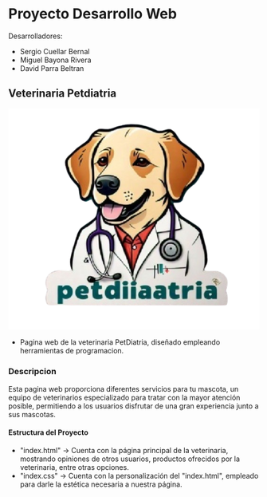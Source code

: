 # Proyecto Desarrollo Web

Desarrolladores: 
- Sergio Cuellar Bernal
- Miguel Bayona Rivera
- David Parra Beltran

## Veterinaria Petdiatria
![Logo Petdiatria](./images/LogoPetdiatria.png)

- Pagina web de la veterinaria PetDiatria, diseñado empleando herramientas de programacion.

### Descripcion
Esta pagina web proporciona diferentes servicios para tu mascota, un equipo de veterinarios especializado para tratar con la mayor atención posible, permitiendo a los usuarios disfrutar de una gran experiencia junto a sus mascotas.

#### Estructura del Proyecto
- "index.html" -> Cuenta con la página principal de la veterinaria, mostrando opiniones de otros usuarios, productos ofrecidos por la veterinaria, entre otras opciones.
- "index.css" -> Cuenta con la personalización del "index.html", empleado para darle la estética necesaria a nuestra página.
